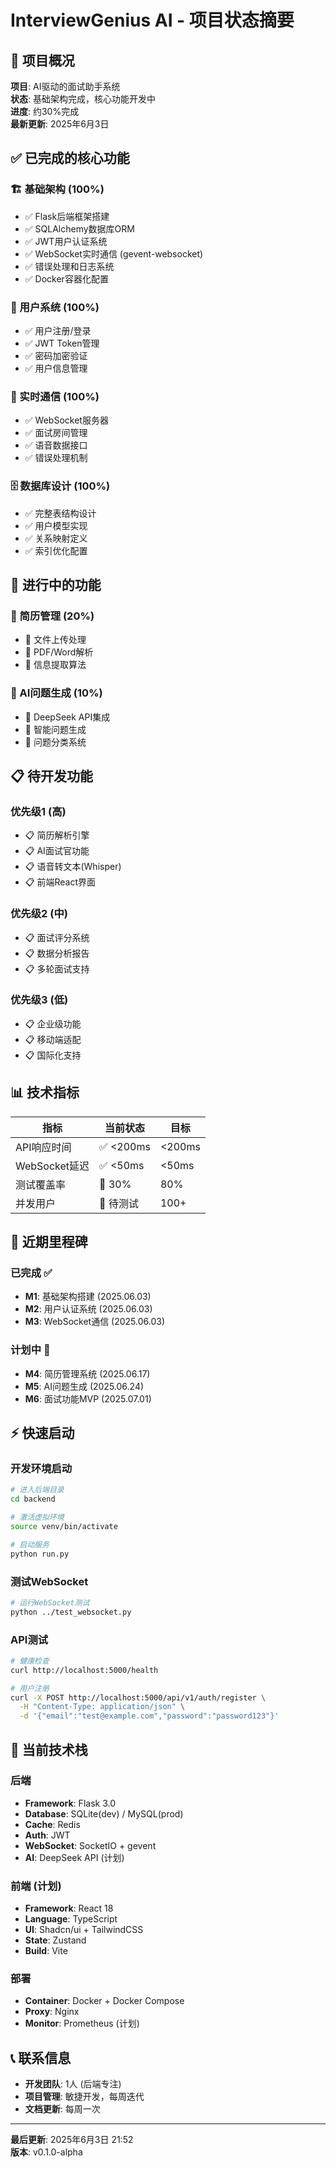 # InterviewGenius AI - 项目状态摘要

## 🚀 项目概况
**项目**: AI驱动的面试助手系统  
**状态**: 基础架构完成，核心功能开发中  
**进度**: 约30%完成  
**最新更新**: 2025年6月3日

## ✅ 已完成的核心功能

### 🏗️ 基础架构 (100%)
- ✅ Flask后端框架搭建
- ✅ SQLAlchemy数据库ORM
- ✅ JWT用户认证系统
- ✅ WebSocket实时通信 (gevent-websocket)
- ✅ 错误处理和日志系统
- ✅ Docker容器化配置

### 👤 用户系统 (100%)
- ✅ 用户注册/登录
- ✅ JWT Token管理
- ✅ 密码加密验证
- ✅ 用户信息管理

### 🔌 实时通信 (100%)
- ✅ WebSocket服务器
- ✅ 面试房间管理
- ✅ 语音数据接口
- ✅ 错误处理机制

### 🗄️ 数据库设计 (100%)
- ✅ 完整表结构设计
- ✅ 用户模型实现
- ✅ 关系映射定义
- ✅ 索引优化配置

## 🔄 进行中的功能

### 📄 简历管理 (20%)
- 🔄 文件上传处理
- 🔄 PDF/Word解析
- 🔄 信息提取算法

### 🤖 AI问题生成 (10%)
- 🔄 DeepSeek API集成
- 🔄 智能问题生成
- 🔄 问题分类系统

## 📋 待开发功能

### 优先级1 (高)
- 📋 简历解析引擎
- 📋 AI面试官功能
- 📋 语音转文本(Whisper)
- 📋 前端React界面

### 优先级2 (中)
- 📋 面试评分系统
- 📋 数据分析报告
- 📋 多轮面试支持

### 优先级3 (低)
- 📋 企业级功能
- 📋 移动端适配
- 📋 国际化支持

## 📊 技术指标

| 指标 | 当前状态 | 目标 |
|------|----------|------|
| API响应时间 | ✅ <200ms | <200ms |
| WebSocket延迟 | ✅ <50ms | <50ms |
| 测试覆盖率 | 🔄 30% | 80% |
| 并发用户 | 🔄 待测试 | 100+ |

## 🎯 近期里程碑

### 已完成 ✅
- **M1**: 基础架构搭建 (2025.06.03)
- **M2**: 用户认证系统 (2025.06.03)  
- **M3**: WebSocket通信 (2025.06.03)

### 计划中 📅
- **M4**: 简历管理系统 (2025.06.17)
- **M5**: AI问题生成 (2025.06.24)
- **M6**: 面试功能MVP (2025.07.01)

## ⚡ 快速启动

### 开发环境启动
```bash
# 进入后端目录
cd backend

# 激活虚拟环境
source venv/bin/activate

# 启动服务
python run.py
```

### 测试WebSocket
```bash
# 运行WebSocket测试
python ../test_websocket.py
```

### API测试
```bash
# 健康检查
curl http://localhost:5000/health

# 用户注册
curl -X POST http://localhost:5000/api/v1/auth/register \
  -H "Content-Type: application/json" \
  -d '{"email":"test@example.com","password":"password123"}'
```

## 🔧 当前技术栈

### 后端
- **Framework**: Flask 3.0
- **Database**: SQLite(dev) / MySQL(prod)
- **Cache**: Redis
- **Auth**: JWT
- **WebSocket**: SocketIO + gevent
- **AI**: DeepSeek API (计划)

### 前端 (计划)
- **Framework**: React 18
- **Language**: TypeScript
- **UI**: Shadcn/ui + TailwindCSS
- **State**: Zustand
- **Build**: Vite

### 部署
- **Container**: Docker + Docker Compose
- **Proxy**: Nginx
- **Monitor**: Prometheus (计划)

## 📞 联系信息
- **开发团队**: 1人 (后端专注)
- **项目管理**: 敏捷开发，每周迭代
- **文档更新**: 每周一次

---
**最后更新**: 2025年6月3日 21:52  
**版本**: v0.1.0-alpha 
